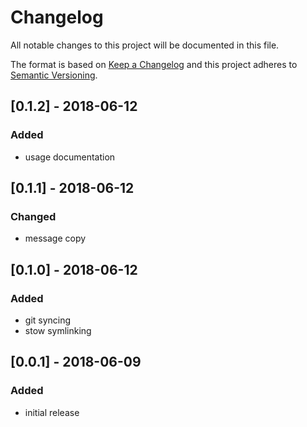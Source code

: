 # Changelog

All notable changes to this project will be documented in this file.

The format is based on [Keep a Changelog](http://keepachangelog.com/en/1.0.0/)
and this project adheres to [Semantic Versioning](http://semver.org/spec/v2.0.0.html).

## [0.1.2] - 2018-06-12
### Added
* usage documentation

## [0.1.1] - 2018-06-12
### Changed
* message copy

## [0.1.0] - 2018-06-12
### Added
* git syncing
* stow symlinking

## [0.0.1] - 2018-06-09
### Added
* initial release

